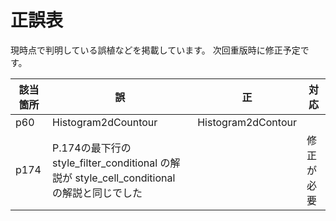 # 正誤表

現時点で判明している誤植などを掲載しています。
次回重版時に修正予定です。

| 該当箇所 | 誤 | 正 | 対応 |
| -- | -- | -- | -- |
| p60 | Histogram2dCountour | Histogram2dContour | |
| p174 | P.174の最下行の style_filter_conditional の解説が style_cell_conditional の解説と同じでした | | 修正が必要 |
